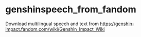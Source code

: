# genshinspeech_from_fandom
Download multilingual speech and text from https://genshin-impact.fandom.com/wiki/Genshin_Impact_Wiki
